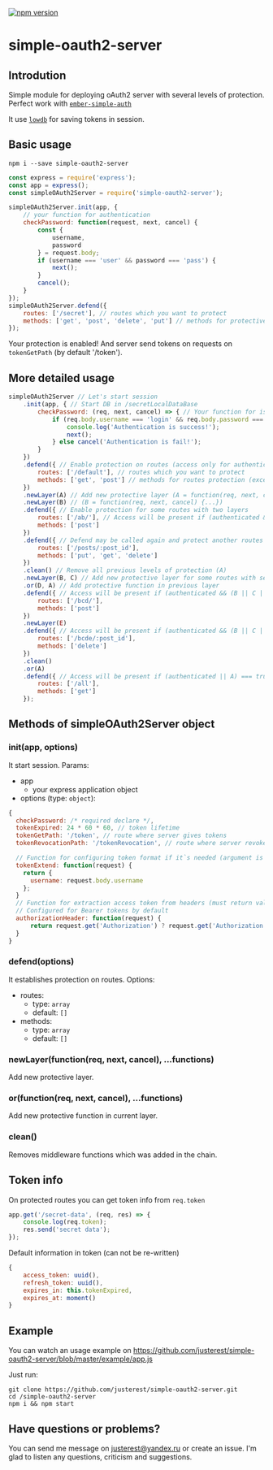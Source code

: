 [![npm version](https://badge.fury.io/js/simple-oauth2-server.svg)](http://badge.fury.io/js/simple-oauth2-server)

# simple-oauth2-server
## Introdution
Simple module for deploying oAuth2 server with several levels of protection.
Perfect work with <a href="https://github.com/simplabs/ember-simple-auth">`ember-simple-auth`</a>

It use <a href="https://github.com/typicode/lowdb">`lowdb`</a> for saving tokens in session.


## Basic usage
```
npm i --save simple-oauth2-server
```
```javascript
const express = require('express');
const app = express();
const simpleOAuth2Server = require('simple-oauth2-server');

simpleOAuth2Server.init(app, {
    // your function for authentication
    checkPassword: function(request, next, cancel) {
        const {
            username,
            password
        } = request.body;
        if (username === 'user' && password === 'pass') {
            next();
        }
        cancel();
    }
});
simpleOAuth2Server.defend({
    routes: ['/secret'], // routes which you want to protect
    methods: ['get', 'post', 'delete', 'put'] // methods for protective routes
});
```
Your protection is enabled! And server send tokens on requests on `tokenGetPath` (by default '/token').


## More detailed usage
```javascript
simpleOAuth2Server // Let's start session
    .init(app, { // Start DB in /secretLocalDataBase
        checkPassword: (req, next, cancel) => { // Your function for issuing tokens (required)
            if (req.body.username === 'login' && req.body.password === 'pass') {
                console.log('Authentication is success!');
                next();
            } else cancel('Authentication is fail!');
        }
    })
    .defend({ // Enable protection on routes (access only for authenticated users)
        routes: ['/default'], // routes which you want to protect
        methods: ['get', 'post'] // methods for routes protection (except 'any')
    })
    .newLayer(A) // Add new protective layer (A = function(req, next, cancel) {...})
    .newLayer(B) // (B = function(req, next, cancel) {...})
    .defend({ // Enable protection for some routes with two layers
        routes: ['/ab/'], // Access will be present if (authenticated && A && B) === true
        methods: ['post']
    })
    .defend({ // Defend may be called again and protect another routes with another methods
        routes: ['/posts/:post_id'],
        methods: ['put', 'get', 'delete']
    })
    .clean() // Remove all previous levels of protection (A)
    .newLayer(B, C) // Add new protective layer for some routes with several protective functions
    .or(D, A) // Add protective function in previous layer
    .defend({ // Access will be present if (authenticated && (B || C || D || A)) === true
        routes: ['/bcd/'],
        methods: ['post']
    })
    .newLayer(E)
    .defend({ // Access will be present if (authenticated && (B || C || D || A) && E) === true
        routes: ['/bcde/:post_id'],
        methods: ['delete']
    })
    .clean()
    .or(A)
    .defend({ // Access will be present if (authenticated || A) === true
        routes: ['/all'],
        methods: ['get']
    });
```

## Methods of simpleOAuth2Server object
### init(app, options)
It start session.
Params:
- app
  - your express application object
- options (type: `object`):
```javascript
{
  checkPassword: /* required declare */,
  tokenExpired: 24 * 60 * 60, // token lifetime
  tokenGetPath: '/token', // route where server gives tokens
  tokenRevocationPath: '/tokenRevocation', // route where server revokes tokens

  // Function for configuring token format if it`s needed (argument is request)
  tokenExtend: function(request) {
    return {
      username: request.body.username
    };
  }
  // Function for extraction access token from headers (must return value of access token)
  // Configured for Bearer tokens by default
  authorizationHeader: function(request) {
      return request.get('Authorization') ? request.get('Authorization').replace('Bearer ', '') : false;
  }
}
```

### defend(options)
It establishes protection on routes.
Options:
- routes:
  - type: `array`
  - default: `[]`
- methods:
  - type: `array`
  - default: `[]`

### newLayer(function(req, next, cancel), ...functions)
Add new protective layer.

### or(function(req, next, cancel), ...functions)
Add new protective function in current layer.

### clean()
Removes middleware functions which was added in the chain.

## Token info
On protected routes you can get token info from `req.token`
```javascript
app.get('/secret-data', (req, res) => {
    console.log(req.token);
    res.send('secret data');
});
```

Default information in token (can not be re-written)
```javascript
{
    access_token: uuid(),
    refresh_token: uuid(),
    expires_in: this.tokenExpired,
    expires_at: moment()
}

```

## Example
You can watch an usage example on https://github.com/justerest/simple-oauth2-server/blob/master/example/app.js

Just run:
```
git clone https://github.com/justerest/simple-oauth2-server.git
cd /simple-oauth2-server
npm i && npm start
```

## Have questions or problems?
You can send me message on justerest@yandex.ru or create an issue.
I'm glad to listen any questions, criticism and suggestions.
